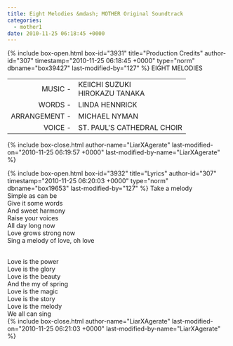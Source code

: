 ```yaml
---
title: Eight Melodies &mdash; MOTHER Original Soundtrack
categories:
  - mother1
date: 2010-11-25 06:18:45 +0000
---
```

{% include box-open.html box-id="3931" title="Production Credits" author-id="307" timestamp="2010-11-25 06:18:45 +0000" type="norm" dbname="box39427" last-modified-by="127" %}
EIGHT MELODIES

<table>
<tr>
<td align="right">MUSIC -</td>
<td>KEIICHI SUZUKI<br />
HIROKAZU TANAKA</td>
</tr>
<tr>
<td align="right">WORDS -</td>
<td>LINDA HENNRICK</td>
</tr>
<tr>
<td align="right">ARRANGEMENT -</td>
<td>MICHAEL NYMAN</td>
</tr>
<tr>
<td align="right">VOICE -</td>
<td>ST. PAUL'S CATHEDRAL CHOIR</td>
</tr>
</table>
{% include box-close.html author-name="LiarXAgerate" last-modified-on="2010-11-25 06:19:57 +0000" last-modified-by-name="LiarXAgerate" %}

{% include box-open.html box-id="3932" title="Lyrics" author-id="307" timestamp="2010-11-25 06:20:03 +0000" type="norm" dbname="box19653" last-modified-by="127" %}
Take a melody<br />
Simple as can be<br />
Give it some words<br />
And sweet harmony<br />
Raise your voices<br />
All day long now<br />
Love grows strong now<br />
Sing a melody of love, oh love<br /><br />

Love is the power<br />
Love is the glory<br />
Love is the beauty<br />
And the my of spring<br />
Love is the magic<br />
Love is the story<br />
Love is the melody<br />
We all can sing<br />
{% include box-close.html author-name="LiarXAgerate" last-modified-on="2010-11-25 06:21:03 +0000" last-modified-by-name="LiarXAgerate" %}
